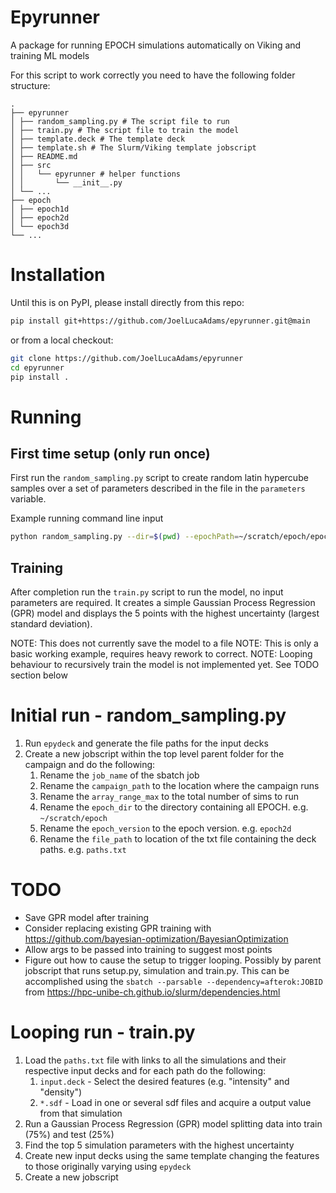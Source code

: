 # Epyrunner
A package for running EPOCH simulations automatically on Viking and training ML models

For this script to work correctly you need to have the following folder structure:
```
.
├── epyrunner
│ ├── random_sampling.py # The script file to run
│ ├── train.py # The script file to train the model
│ ├── template.deck # The template deck
│ ├── template.sh # The Slurm/Viking template jobscript
│ ├── README.md
│ ├── src
│ │   └── epyrunner # helper functions
│ │       └── __init__.py
│ └── ...
├── epoch
│ ├── epoch1d
│ ├── epoch2d
│ └── epoch3d
└── ...
```

# Installation 
Until this is on PyPI, please install directly from this repo:

```bash
pip install git+https://github.com/JoelLucaAdams/epyrunner.git@main
```

or from a local checkout:

```bash
git clone https://github.com/JoelLucaAdams/epyrunner
cd epyrunner
pip install .
```

# Running
## First time setup (only run once)
First run the `random_sampling.py` script to create random latin hypercube samples over a set of parameters described in the file in the `parameters` variable.

Example running command line input
```bash
python random_sampling.py --dir=$(pwd) --epochPath=~/scratch/epoch/epoch2d/ --numSimulations=1 --verbose
```

## Training
After completion run the `train.py` script to run the model, no input parameters are required. It creates a simple Gaussian Process Regression (GPR) model and displays the 5 points with the highest uncertainty (largest standard deviation).

NOTE: This does not currently save the model to a file
NOTE: This is only a basic working example, requires heavy rework to correct.
NOTE: Looping behaviour to recursively train the model is not implemented yet. See TODO section below

# Initial run - random_sampling.py
1. Run `epydeck` and generate the file paths for the input decks
2. Create a new jobscript within the top level parent folder for the campaign and do the following:
	1. Rename the `job_name` of the sbatch job
	2. Rename the `campaign_path` to the location where the campaign runs
	3. Rename the `array_range_max` to the total number of sims to run
	4. Rename the `epoch_dir` to the directory containing all EPOCH. e.g. `~/scratch/epoch`
	5. Rename the `epoch_version` to the epoch version. e.g. `epoch2d`
	6. Rename the `file_path` to location of the txt file containing the deck paths. e.g. `paths.txt`

# TODO
- Save GPR model after training
- Consider replacing existing GPR training with https://github.com/bayesian-optimization/BayesianOptimization
- Allow args to be passed into training to suggest most points
- Figure out how to cause the setup to trigger looping. Possibly by parent jobscript that runs setup.py, simulation and train.py. This can be accomplished using the `sbatch --parsable --dependency=afterok:JOBID` from https://hpc-unibe-ch.github.io/slurm/dependencies.html

# Looping run - train.py
1. Load the `paths.txt` file with links to all the simulations and their respective input decks and for each path do the following:
	1. `input.deck` - Select the desired features (e.g. "intensity" and "density")
	2. `*.sdf` - Load in one or several sdf files and acquire a output value from that simulation
2. Run a Gaussian Process Regression (GPR) model splitting data into train (75%) and test (25%)
3. Find the top 5 simulation parameters with the highest uncertainty
4. Create new input decks using the same template changing the features to those originally varying using `epydeck`
5. Create a new jobscript